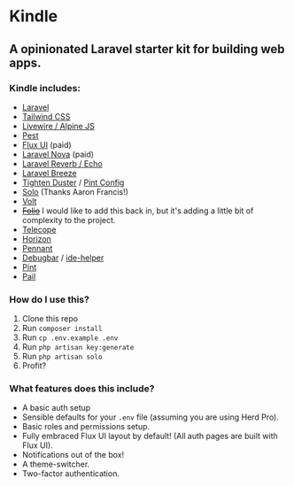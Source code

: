 # Kindle
## A opinionated Laravel starter kit for building web apps.
### Kindle includes:
- [Laravel](https://laravel.com)
- [Tailwind CSS](https://tailwindcss.com)
- [Livewire / Alpine JS](https://livewire.laravel.com)
- [Pest](https://pestphp.com)
- [Flux UI](https://fluxui.dev) (paid)
- [Laravel Nova](https://nova.laravel.com) (paid)
- [Laravel Reverb / Echo](https://laravel.com/docs/broadcasting)
- [Laravel Breeze](https://laravel.com/docs/11.x/starter-kits#laravel-breeze)
- [Tighten Duster](https://github.com/tighten/duster) / [Pint Config](https://github.com/tighten/duster/blob/3.x/standards/pint.json)
- [Solo](https://github.com/aarondfrancis/solo) (Thanks Aaron Francis!)
- [Volt](https://livewire.laravel.com/docs/volt)
- [~~Folio~~](https://laravel.com/docs/11.x/folio) I would like to add this back in, but it's adding a little bit of complexity to the project.
- [Telecope](https://laravel.com/docs/11.x/telescope#main-content)
- [Horizon](https://laravel.com/docs/11.x/horizon)
- [Pennant](https://laravel.com/docs/11.x/pennant)
- [Debugbar](https://github.com/barryvdh/laravel-debugbar) / [ide-helper](https://github.com/barryvdh/laravel-ide-helper)
- [Pint](https://laravel.com/docs/11.x/pint#main-content)
- [Pail](https://github.com/laravel/pail)

### How do I use this?
1. Clone this repo
2. Run `composer install`
3. Run `cp .env.example .env`
4. Run `php artisan key:generate`
5. Run `php artisan solo`
6. Profit?

### What features does this include?
- A basic auth setup
- Sensible defaults for your `.env` file (assuming you are using Herd Pro).
- Basic roles and permissions setup.
- Fully embraced Flux UI layout by default! (All auth pages are built with Flux UI).
- Notifications out of the box!
- A theme-switcher.
- Two-factor authentication.
